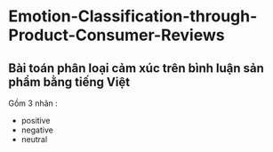 # Emotion-Classification-through-Product-Consumer-Reviews
## Bài toán phân loại cảm xúc trên bình luận sản phẩm bằng tiếng Việt
Gồm 3 nhãn :
* positive
* negative
* neutral
